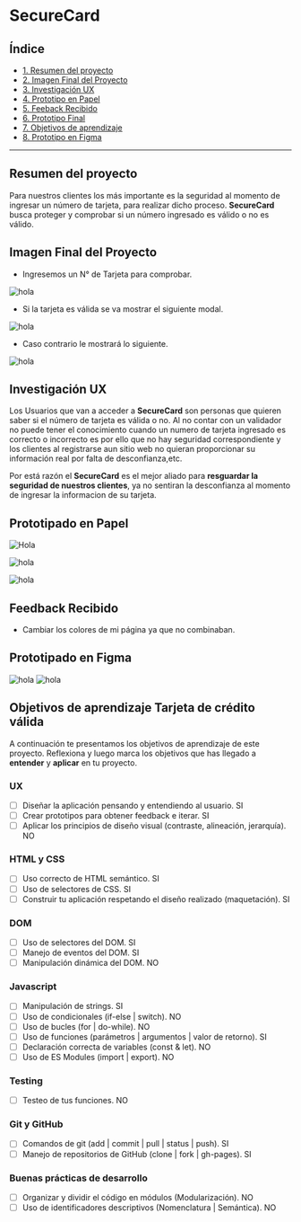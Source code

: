 # SecureCard

## Índice

* [1. Resumen del proyecto](#2-resumen-del-proyecto)
* [2. Imagen Final del Proyecto](#3-objetivos-de-aprendizaje)
* [3. Investigación UX](#4-consideraciones-generales)
* [4. Prototipo en Papel](#5-criterios-de-aceptación-mínimos-del-proyecto)
* [5. Feeback Recibido](#7-pistas-tips-y-lecturas-complementarias)
* [6. Prototipo Final](#7-pistas-tips-y-lecturas-complementarias)
* [7. Objetivos de aprendizaje](#3-objetivos-de-aprendizaje)
* [8. Prototipo en Figma](#3-objetivos-de-aprendizaje)

***

## Resumen del proyecto

Para nuestros clientes los más importante es la seguridad al momento de ingresar un número de tarjeta, para realizar dicho proceso.
**SecureCard** busca proteger y comprobar si un número ingresado es válido o no es válido.

## Imagen Final del Proyecto

- Ingresemos un N° de Tarjeta para comprobar.

![hola](img/proyec1.PNG)

- Si la tarjeta es válida se va mostrar el siguiente modal.

![hola](img/modal1.PNG)

- Caso contrario le mostrará lo siguiente.

![hola](img/modal2.PNG)

## Investigación UX

Los Usuarios que van a acceder a  **SecureCard** son personas que quieren saber si el número de tarjeta es válida o no. Al no contar con un validador no puede tener el conocimiento cuando un numero de tarjeta ingresado es correcto o incorrecto es por ello que no hay seguridad correspondiente y los clientes al registrarse aun sitio web no quieran proporcionar su información real por falta de desconfianza,etc.

Por está razón el **SecureCard** es el mejor aliado para **resguardar la seguridad de nuestros clientes**, ya no sentiran la desconfianza al momento de ingresar la informacion de su tarjeta.
<!-- sólo pueden ser usadas con fines de pruebas, registros en sitios web donde no queremos proporcioanar nuestra información real por falta de confianza, etc. -->

## Prototipado en Papel

![Hola](img/4.jpg)

![hola](img/2.jpg)

![hola](img/1.jpg)

## Feedback Recibido

- Cambiar los colores de mi página ya que no combinaban.


## Prototipado en Figma

![hola](img/validador1.PNG)
![hola](img/modales.PNG)


## Objetivos de aprendizaje Tarjeta de crédito válida

A continuación te presentamos los objetivos de aprendizaje de este proyecto. Reflexiona y luego marca los objetivos que has llegado a **entender** y **aplicar** en tu proyecto.

### UX

- [ ] Diseñar la aplicación pensando y entendiendo al usuario. SI
- [ ] Crear prototipos para obtener feedback e iterar. SI
- [ ] Aplicar los principios de diseño visual (contraste, alineación, jerarquía). NO

### HTML y CSS

- [ ] Uso correcto de HTML semántico. SI
- [ ] Uso de selectores de CSS. SI
- [ ] Construir tu aplicación respetando el diseño realizado (maquetación). SI

### DOM

- [ ] Uso de selectores del DOM. SI
- [ ] Manejo de eventos del DOM. SI
- [ ] Manipulación dinámica del DOM. NO

### Javascript

- [ ] Manipulación de strings. SI
- [ ] Uso de condicionales (if-else | switch). NO
- [ ] Uso de bucles (for | do-while). NO
- [ ] Uso de funciones (parámetros | argumentos | valor de retorno). SI
- [ ] Declaración correcta de variables (const & let). NO
- [ ] Uso de ES Modules (import | export). NO

### Testing
- [ ] Testeo de tus funciones. NO

### Git y GitHub
- [ ] Comandos de git (add | commit | pull | status | push). SI
- [ ] Manejo de repositorios de GitHub (clone | fork | gh-pages). SI

### Buenas prácticas de desarrollo
- [ ] Organizar y dividir el código en módulos (Modularización). NO
- [ ] Uso de identificadores descriptivos (Nomenclatura | Semántica). NO